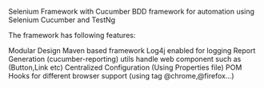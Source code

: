 Selenium Framework with Cucumber
BDD framework for automation using Selenium Cucumber and TestNg

The framework has following features:

Modular Design
Maven based framework
Log4j enabled for logging
Report Generation (cucumber-reporting)
utils handle web component such as (Button,Link etc)
Centralized Configuration (Using Properties file)
POM
Hooks for different browser support (using tag @chrome,@firefox...)